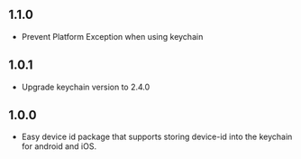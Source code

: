 ## 1.1.0

*  Prevent Platform Exception when using keychain

## 1.0.1

*  Upgrade keychain version to 2.4.0
## 1.0.0

*  Easy device id package that supports storing device-id into the keychain for android and iOS.
